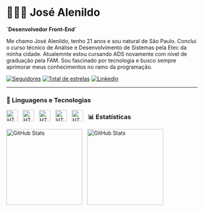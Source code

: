 # 👨🏽‍💻 José Alenildo

**`Desenvolvedor Front-End´**

Me chamo José Alenildo, tenho 21 anos e sou natural de São Paulo.
Conclui o curso técnico de Análise e Desenvolvimento de Sistemas pela Etec da minha cidade. Atualemnte estou cursando ADS novamente com nível de graduação pela FAM. Sou fascinado por tecnologia e busco sempre aprimorar meus conhecimentos no ramo da programação.

<p align="left">
      <a href="https://github.com/Silva-Lacerda?tab=followers">
         <img alt="Seguidores" title="Me siga no GitHub" src="https://custom-icon-badges.demolab.com/github/followers/Silva-Lacerda?color=236ad3&labelColor=1155ba&style=for-the-badge&logo=github&label=Seguidores&logoColor=white"/></a>
         <a href="https://github.com/Silva-Lacerda?tab=repositories&sort=stargazers">
         <img alt="Total de estrelas" title="Total estrelas no Github" src="https://custom-icon-badges.demolab.com/github/stars/Silva-Lacerda?color=55960c&style=for-the-badge&labelColor=488207&logo=star&label=Estrelas"/></a>
      <a href="https://www.linkedin.com/in/jos%C3%A9-lacerda-0084bb232/">
         <img alt="Linkedin" title="Linkedin" src="https://custom-icon-badges.demolab.com/github/stars/ForrestKnight?color=ffffff&style=for-the-badge&labelColor=dcdcdc&label=Linkedin&logo=linkedinm"/></a>
</p>

   ---

### 🤖 Linguagens e Tecnologias
   
<img
        align ="left"
        alt = "HTML"
        title = "HTML"
        width = "30px"
        style = "padding-right: 10px"
        src="https://cdn.jsdelivr.net/gh/devicons/devicon@latest/icons/html5/html5-original.svg" 
/>
<img
        align ="left"
        alt = "HTML"
        title = "HTML"
        width = "30px"
        style = "padding-right: 10px"
        src="https://cdn.jsdelivr.net/gh/devicons/devicon@latest/icons/javascript/javascript-plain.svg"
/>
<img
    align ="left"
    alt = "HTML"
    title = "HTML"
    width = "30px"
    style = "padding-right: 10px"
    src="https://cdn.jsdelivr.net/gh/devicons/devicon@latest/icons/css3/css3-original.svg"
/>
<img
    align ="left"
    alt = "HTML"
    title = "HTML"
    width = "30px"
    style = "padding-right: 10px"
    src="https://cdn.jsdelivr.net/gh/devicons/devicon@latest/icons/java/java-original.svg"
    />
<img
    align ="left"
    alt = "HTML"
    title = "HTML"
    width = "30px"
    style = "padding-right: 10px"
    src="https://cdn.jsdelivr.net/gh/devicons/devicon@latest/icons/python/python-original.svg"
/>

### 📊 Estatísticas
<img
    align ="left"
    alt = "GitHub Stats"
    height = "200px"
    style = "padding-right: 10px"
    src="https://github-readme-stats.vercel.app/api?username=Silva-Lacerda&show_icons=true&theme=tokyonight&include_all_commits-true&locale=pt-br"
/>

<img
    align ="left"
    alt = "GitHub Stats"
    height = "200px"
    style = "padding-right: 10px"
    src="https://github-readme-stats.vercel.app/api/top-langs/?username=Silva-Lacerda&theme=tokyonight&layout=compact&custom_title=Tecnologias&langs_count=4"
/>
